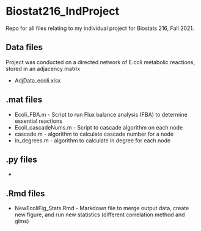 # Biostat216_IndProject
Repo for all files relating to my individual project for Biostats 216, Fall 2021.

## Data files
Project was conducted on a directed network of E.coli metabolic reactions, stored in an adjacency matrix
   - AdjData_ecoli.xlsx

## .mat files
  - Ecoli_FBA.m - Script to run Flux balance analysis (FBA) to determine essential reactions
  - Ecoli_cascadeNums.m - Script to cascade algorithm on each node
  - cascade.m - algorithm to calculate cascade number for a node
  - in_degrees.m - algorithm to calculate in degree for each node

## .py files
   - 

## .Rmd files
   - NewEcoliFig_Stats.Rmd - Markdown file to merge output data, create new figure, and run new statistics (different correlation method and glms)
